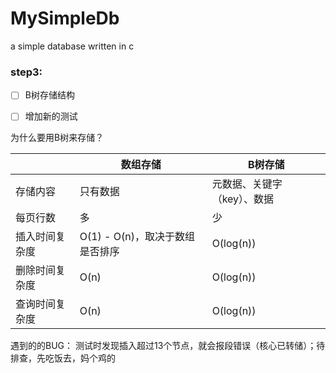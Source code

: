# MySimpleDb
a simple database written in c


### step3: 
- [ ] B树存储结构
- [ ] 增加新的测试


为什么要用B树来存储？

|         | 数组存储                  | B树存储            |
| ------- | --------------------- | --------------- |
| 存储内容    | 只有数据                  | 元数据、关键字（key）、数据 |
| 每页行数    | 多                     | 少               |
| 插入时间复杂度 | O(1) - O(n)，取决于数组是否排序 | O(log(n))       |
| 删除时间复杂度 | O(n)                  | O(log(n))       |
| 查询时间复杂度 | O(n)                  | O(log(n))       |


遇到的的BUG：
测试时发现插入超过13个节点，就会报段错误（核心已转储）；待排查，先吃饭去，妈个鸡的
